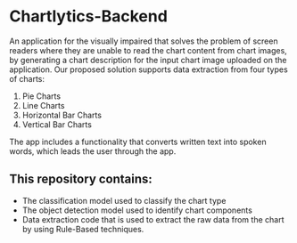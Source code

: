 # Chartlytics-Backend
An application for the visually impaired that solves the problem of screen readers where they are unable to read the chart content from chart images, by generating a chart description for the input chart image uploaded on the application.
Our proposed solution supports data extraction from four types of charts:
<ol>
<li>Pie Charts
<li>Line Charts
<li>Horizontal Bar Charts
<li>Vertical Bar Charts
</ol>
The app includes a functionality that converts written text into spoken words, which leads the user through the app.
<h2>This repository contains: </h2>
<ul>
<li>The classification model used to classify the chart type
<li>The object detection model used to identify chart components
<li>Data extraction code that is used to extract the raw data from the chart by using Rule-Based techniques.
</ul>
